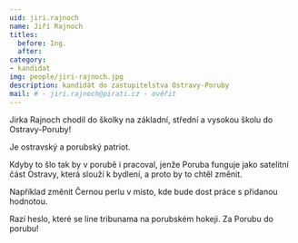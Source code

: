 ```yaml
---
uid: jiri.rajnoch
name: Jiří Rajnoch
titles:
  before: Ing. 
  after: 
category:
- kandidat 
img: people/jiri-rajnoch.jpg
description: kandidát do zastupitelstva Ostravy-Poruby
mail: # - jiri.rajnoch@pirati.cz - ověřit
---
```


Jirka Rajnoch chodil do školky na základní, střední a vysokou školu do Ostravy-Poruby!

Je ostravský a porubský patriot.

Kdyby to šlo tak by v porubě i pracoval, jenže Poruba funguje jako satelitní část Ostravy, která slouží k bydlení, a proto by to chtěl změnit.

Například změnit Černou perlu v místo, kde bude dost práce s přidanou hodnotou.

Razí heslo, které se line tribunama na porubském hokeji. Za Porubu do porubu!
